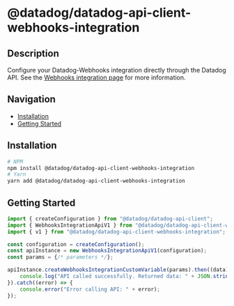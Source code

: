 # @datadog/datadog-api-client-webhooks-integration

## Description

Configure your Datadog-Webhooks integration directly through the Datadog API.
See the [Webhooks integration page](https://docs.datadoghq.com/integrations/webhooks) for more information.

## Navigation

- [Installation](#installation)
- [Getting Started](#getting-started)

## Installation

```sh
# NPM
npm install @datadog/datadog-api-client-webhooks-integration
# Yarn
yarn add @datadog/datadog-api-client-webhooks-integration
```

## Getting Started
```ts
import { createConfiguration } from "@datadog/datadog-api-client";
import { WebhooksIntegrationApiV1 } from "@datadog/datadog-api-client-webhooks-integration";
import { v1 } from "@datadog/datadog-api-client-webhooks-integration";

const configuration = createConfiguration();
const apiInstance = new WebhooksIntegrationApiV1(configuration);
const params = {/* parameters */};

apiInstance.createWebhooksIntegrationCustomVariable(params).then((data) => {
    console.log("API called successfully. Returned data: " + JSON.stringify(data));
}).catch((error) => {
    console.error("Error calling API: " + error);
});
```